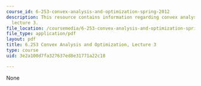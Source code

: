 ```yaml
---
course_id: 6-253-convex-analysis-and-optimization-spring-2012
description: This resource contains information regarding convex analysis and optimization,
  lecture 3.
file_location: /coursemedia/6-253-convex-analysis-and-optimization-spring-2012/3e2a100d7fa327637ed8e31771a22c18_MIT6_253S12_lec03.pdf
file_type: application/pdf
layout: pdf
title: 6.253 Convex Analysis and Optimization, Lecture 3
type: course
uid: 3e2a100d7fa327637ed8e31771a22c18

---
```

None